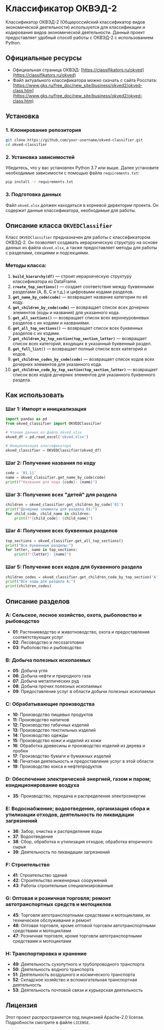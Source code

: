 # Классификатор ОКВЭД-2

Классификатор ОКВЭД-2 (Общероссийский классификатор видов экономической деятельности) используется для классификации и кодирования видов экономической деятельности. Данный проект предоставляет удобный способ работы с ОКВЭД-2 с использованием Python.

## Официальные ресурсы

- Официальная страница ОКВЭД: [https://classifikators.ru/okved](https://classifikators.ru/okved)
- Файл актуального классификатора можно скачать с сайта Росстата: [https://www.gks.ru/free_doc/new_site/business/okved2/okved-class.htm](https://www.gks.ru/free_doc/new_site/business/okved2/okved-class.htm)

## Установка

### 1. Клонирование репозитория

```bash
git clone https://github.com/your-username/okved-classifier.git
cd okved-classifier
```

### 2. Установка зависимостей

Убедитесь, что у вас установлен Python 3.7 или выше. Далее установите необходимые зависимости с помощью файла `requirements.txt`:

```bash
pip install -r requirements.txt
```

### 3. Подготовка данных

Файл `okved.xlsx` должен находиться в корневой директории проекта. Он содержит данные классификатора, необходимые для работы.

## Описание класса `OKVEDClassifier`

Класс `OKVEDClassifier` предназначен для работы с классификатором ОКВЭД-2. Он позволяет создавать иерархическую структуру на основе данных из файла `okved.xlsx`, а также предоставляет методы для работы с разделами, секциями и подсекциями.

### Методы класса:

1. **`build_hierarchy(df)`** — строит иерархическую структуру классификатора из DataFrame.
2. **`create_top_sections()`** — создает соответствие между буквенными разделами (A, B, C и т.д.) и цифровыми кодами разделов.
3. **`get_name_by_code(code)`** — возвращает название категории по её коду.
4. **`get_children_by_code(code)`** — возвращает список всех дочерних элементов (коды и названия) для указанного кода.
5. **`get_all_sections()`** — возвращает список всех верхнеуровневых разделов с их кодами и названиями.
6. **`get_all_top_sections()`** — возвращает список всех буквенных разделов с их кодами.
7. **`get_children_by_top_section(top_section_letter)`** — возвращает список всех категорий, входящих в указанный буквенный раздел.
8. **`get_full_list()`** — возвращает полный список всех категорий и кодов.
9. **`get_children_codes_by_code(code)`** — возвращает список кодов всех дочерних элементов для указанного кода.
10. **`get_children_code_by_top_section(top_section_letter)`** — возвращает список всех кодов дочерних элементов для указанного буквенного раздела.

## Как использовать

### Шаг 1: Импорт и инициализация

```python
import pandas as pd
from okved_classifier import OKVEDClassifier

# Чтение данных из файла okved.xlsx
okved_df = pd.read_excel('okved.xlsx')

# Инициализация классификатора
okved_classifier = OKVEDClassifier(okved_df)
```

### Шаг 2: Получение названия по коду

```python
code = '01.11'
name = okved_classifier.get_name_by_code(code)
print(f"Название для кода {code}: {name}")
```

### Шаг 3: Получение всех "детей" для раздела

```python
children = okved_classifier.get_children_by_code('01')
print("Дочерние элементы для раздела 01:")
for child_code, child_name in children:
    print(f"{child_code}: {child_name}")
```

### Шаг 4: Получение всех буквенных разделов

```python
top_sections = okved_classifier.get_all_top_sections()
print("Все буквенные разделы:")
for letter, name in top_sections:
    print(f"{letter}: {name}")
```

### Шаг 5: Получение всех кодов для буквенного раздела

```python
children_codes = okved_classifier.get_children_code_by_top_section('A')
print("Все коды для раздела A:")
print(children_codes)
```

## Описание разделов

### A: Сельское, лесное хозяйство, охота, рыболовство и рыбоводство
- **01**: Растениеводство и животноводство, охота и предоставление соответствующих услуг
- **02**: Лесоводство и лесозаготовки
- **03**: Рыболовство и рыбоводство

### B: Добыча полезных ископаемых
- **05**: Добыча угля
- **06**: Добыча нефти и природного газа
- **07**: Добыча металлических руд
- **08**: Добыча прочих полезных ископаемых
- **09**: Предоставление услуг в области добычи полезных ископаемых

### C: Обрабатывающие производства
- **10**: Производство пищевых продуктов
- **11**: Производство напитков
- **12**: Производство табачных изделий
- **13**: Производство текстильных изделий
- **14**: Производство одежды
- **15**: Производство кожи и изделий из кожи
- **16**: Обработка древесины и производство изделий из дерева и пробки
- **17**: Производство бумаги и бумажных изделий
- **18**: Печатная деятельность и предоставление услуг в этой области
- **19**: Производство кокса и нефтепродуктов

### D: Обеспечение электрической энергией, газом и паром; кондиционирование воздуха
- **35**: Производство, передача и распределение электроэнергии

### E: Водоснабжение; водоотведение, организация сбора и утилизации отходов, деятельность по ликвидации загрязнений
- **36**: Забор, очистка и распределение воды
- **37**: Водоотведение
- **38**: Сбор, обработка и утилизация отходов; обработка вторичного сырья
- **39**: Деятельность по ликвидации загрязнений

### F: Строительство
- **41**: Строительство зданий
- **42**: Строительство инженерных сооружений
- **43**: Работы строительные специализированные

### G: Оптовая и розничная торговля; ремонт автотранспортных средств и мотоциклов
- **45**: Торговля автотранспортными средствами и мотоциклами, их техническое обслуживание и ремонт
- **46**: Оптовая торговля, кроме оптовой торговли автотранспортными средствами и мотоциклами
- **47**: Розничная торговля, кроме торговли автотранспортными средствами и мотоциклами

### H: Транспортировка и хранение
- **49**: Деятельность сухопутного и трубопроводного транспорта
- **50**: Деятельность водного транспорта
- **51**: Деятельность воздушного и космического транспорта
- **52**: Складское хозяйство и вспомогательная транспортная деятельность
- **53**: Деятельность почтовой связи и курьерская деятельность


## Лицензия

Этот проект распространяется под лицензией Apache-2.0 license. Подробности смотрите в файле `LICENSE`.
